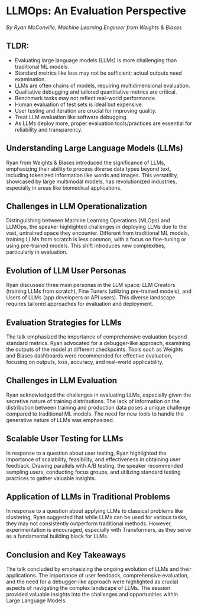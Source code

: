 # LLMOps: An Evaluation Perspective

*By Ryan McConville, Machine Learning Engineer from Weights & Biases*

## TLDR:

- Evaluating large language models (LLMs) is more challenging than traditional ML models.
- Standard metrics like loss may not be sufficient; actual outputs need examination.
- LLMs are often chains of models, requiring multidimensional evaluation.
- Qualitative debugging and tailored quantitative metrics are critical.
- Benchmark tasks may not reflect real-world performance.
- Human evaluation of test sets is ideal but expensive.
- User testing and iteration are crucial for improving quality.
- Treat LLM evaluation like software debugging.
- As LLMs deploy more, proper evaluation tools/practices are essential for reliability and transparency.

## Understanding Large Language Models (LLMs)

Ryan from Weights & Biases introduced the significance of LLMs, emphasizing their ability to process diverse data types beyond text, including tokenized information like words and images. This versatility, showcased by large multimodal models, has revolutionized industries, especially in areas like biomedical applications.

## Challenges in LLM Operationalization

Distinguishing between Machine Learning Operations (MLOps) and LLMOps, the speaker highlighted challenges in deploying LLMs due to the vast, untrained space they encounter. Different from traditional ML models, training LLMs from scratch is less common, with a focus on fine-tuning or using pre-trained models. This shift introduces new complexities, particularly in evaluation.

## Evolution of LLM User Personas

Ryan discussed three main personas in the LLM space: LLM Creators (training LLMs from scratch), Fine Tuners (utilizing pre-trained models), and Users of LLMs (app developers or API users). This diverse landscape requires tailored approaches for evaluation and deployment.

## Evaluation Strategies for LLMs

The talk emphasized the importance of comprehensive evaluation beyond standard metrics. Ryan advocated for a debugger-like approach, examining the outputs of the model at different checkpoints. Tools such as Weights and Biases dashboards were recommended for effective evaluation, focusing on outputs, loss, accuracy, and real-world applicability.

## Challenges in LLM Evaluation

Ryan acknowledged the challenges in evaluating LLMs, especially given the secretive nature of training distributions. The lack of information on the distribution between training and production data poses a unique challenge compared to traditional ML models. The need for new tools to handle the generative nature of LLMs was emphasized.

## Scalable User Testing for LLMs

In response to a question about user testing, Ryan highlighted the importance of scalability, feasibility, and effectiveness in obtaining user feedback. Drawing parallels with A/B testing, the speaker recommended sampling users, conducting focus groups, and utilizing standard testing practices to gather valuable insights.

## Application of LLMs in Traditional Problems

In response to a question about applying LLMs to classical problems like clustering, Ryan suggested that while LLMs can be used for various tasks, they may not consistently outperform traditional methods. However, experimentation is encouraged, especially with Transformers, as they serve as a fundamental building block for LLMs.

## Conclusion and Key Takeaways

The talk concluded by emphasizing the ongoing evolution of LLMs and their applications. The importance of user feedback, comprehensive evaluation, and the need for a debugger-like approach were highlighted as crucial aspects of navigating the complex landscape of LLMs. The session provided valuable insights into the challenges and opportunities within Large Language Models.
